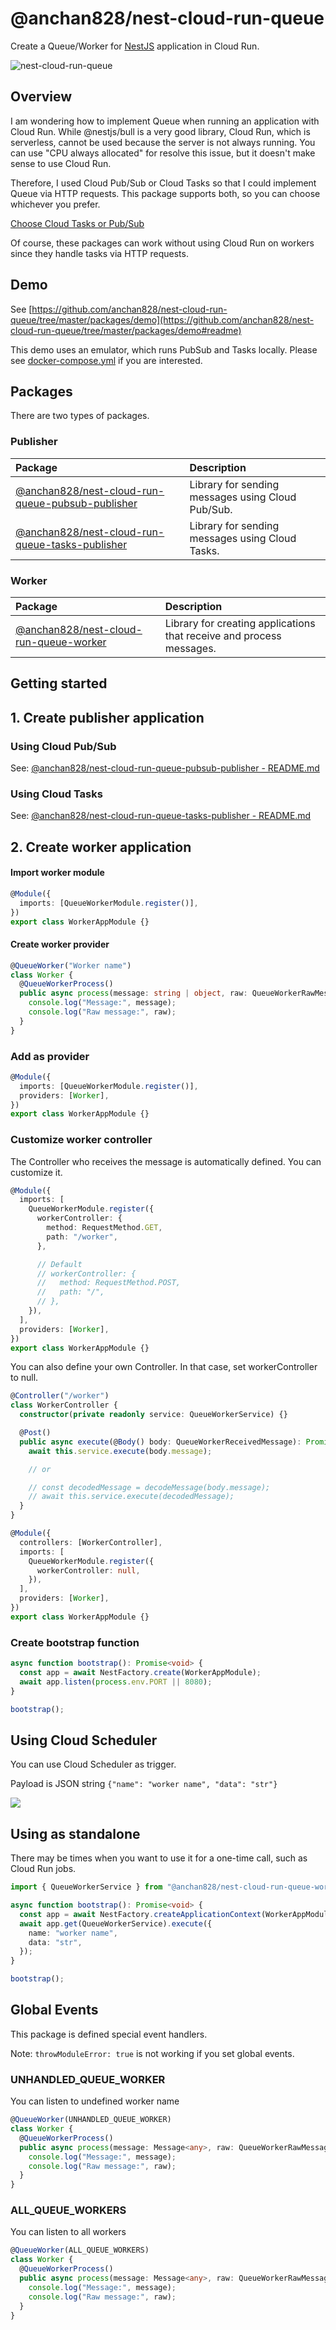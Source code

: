 # @anchan828/nest-cloud-run-queue

Create a Queue/Worker for [NestJS](https://nestjs.com/) application in Cloud Run.

![nest-cloud-run-queue](https://user-images.githubusercontent.com/694454/164212037-6afd1e3a-ab0f-4f61-b607-469826d04ffb.png)

## Overview

I am wondering how to implement Queue when running an application with Cloud Run. While @nestjs/bull is a very good library, Cloud Run, which is serverless, cannot be used because the server is not always running. You can use "CPU always allocated" for resolve this issue, but it doesn't make sense to use Cloud Run.

Therefore, I used Cloud Pub/Sub or Cloud Tasks so that I could implement Queue via HTTP requests. This package supports both, so you can choose whichever you prefer.

[Choose Cloud Tasks or Pub/Sub](https://cloud.google.com/tasks/docs/comp-pub-sub)

Of course, these packages can work without using Cloud Run on workers since they handle tasks via HTTP requests.

## Demo

See [https://github.com/anchan828/nest-cloud-run-queue/tree/master/packages/demo](https://github.com/anchan828/nest-cloud-run-queue/tree/master/packages/demo#readme)

This demo uses an emulator, which runs PubSub and Tasks locally. Please see [docker-compose.yml](https://github.com/anchan828/nest-cloud-run-queue/blob/master/docker-compose.yml) if you are interested.

## Packages

There are two types of packages.

### Publisher

| Package                                                                                                                            | Description                                       |
| :--------------------------------------------------------------------------------------------------------------------------------- | :------------------------------------------------ |
| [@anchan828/nest-cloud-run-queue-pubsub-publisher](https://www.npmjs.com/package/@anchan828/nest-cloud-run-queue-pubsub-publisher) | Library for sending messages using Cloud Pub/Sub. |
| [@anchan828/nest-cloud-run-queue-tasks-publisher](https://www.npmjs.com/package/@anchan828/nest-cloud-run-queue-tasks-publisher)   | Library for sending messages using Cloud Tasks.   |

### Worker

| Package                                                                                                        | Description                                                          |
| :------------------------------------------------------------------------------------------------------------- | :------------------------------------------------------------------- |
| [@anchan828/nest-cloud-run-queue-worker](https://www.npmjs.com/package/@anchan828/nest-cloud-run-queue-worker) | Library for creating applications that receive and process messages. |

## Getting started

## 1. Create publisher application

### Using Cloud Pub/Sub

See: [@anchan828/nest-cloud-run-queue-pubsub-publisher - README.md](https://github.com/anchan828/nest-cloud-run-queue/tree/master/packages/pubsub-publisher#readme)

### Using Cloud Tasks

See: [@anchan828/nest-cloud-run-queue-tasks-publisher - README.md](https://github.com/anchan828/nest-cloud-run-queue/tree/master/packages/tasks-publisher#readme)

## 2. Create worker application

#### Import worker module

```ts
@Module({
  imports: [QueueWorkerModule.register()],
})
export class WorkerAppModule {}
```

#### Create worker provider

```ts
@QueueWorker("Worker name")
class Worker {
  @QueueWorkerProcess()
  public async process(message: string | object, raw: QueueWorkerRawMessage): Promise<void> {
    console.log("Message:", message);
    console.log("Raw message:", raw);
  }
}
```

### Add as provider

```ts
@Module({
  imports: [QueueWorkerModule.register()],
  providers: [Worker],
})
export class WorkerAppModule {}
```

### Customize worker controller

The Controller who receives the message is automatically defined. You can customize it.

```ts
@Module({
  imports: [
    QueueWorkerModule.register({
      workerController: {
        method: RequestMethod.GET,
        path: "/worker",
      },

      // Default
      // workerController: {
      //   method: RequestMethod.POST,
      //   path: "/",
      // },
    }),
  ],
  providers: [Worker],
})
export class WorkerAppModule {}
```

You can also define your own Controller. In that case, set workerController to null.

```ts
@Controller("/worker")
class WorkerController {
  constructor(private readonly service: QueueWorkerService) {}

  @Post()
  public async execute(@Body() body: QueueWorkerReceivedMessage): Promise<void> {
    await this.service.execute(body.message);

    // or

    // const decodedMessage = decodeMessage(body.message);
    // await this.service.execute(decodedMessage);
  }
}

@Module({
  controllers: [WorkerController],
  imports: [
    QueueWorkerModule.register({
      workerController: null,
    }),
  ],
  providers: [Worker],
})
export class WorkerAppModule {}
```

### Create bootstrap function

```ts
async function bootstrap(): Promise<void> {
  const app = await NestFactory.create(WorkerAppModule);
  await app.listen(process.env.PORT || 8080);
}

bootstrap();
```

## Using Cloud Scheduler

You can use Cloud Scheduler as trigger.

Payload is JSON string `{"name": "worker name", "data": "str"}`

![](https://i.gyazo.com/a778c6a67eed6e525c38dd42378aa8bf.png)

## Using as standalone

There may be times when you want to use it for a one-time call, such as Cloud Run jobs.

```ts
import { QueueWorkerService } from "@anchan828/nest-cloud-run-queue-worker";

async function bootstrap(): Promise<void> {
  const app = await NestFactory.createApplicationContext(WorkerAppModule);
  await app.get(QueueWorkerService).execute({
    name: "worker name",
    data: "str",
  });
}

bootstrap();
```

## Global Events

This package is defined special event handlers.

Note: `throwModuleError: true` is not working if you set global events.

### UNHANDLED_QUEUE_WORKER

You can listen to undefined worker name

```typescript
@QueueWorker(UNHANDLED_QUEUE_WORKER)
class Worker {
  @QueueWorkerProcess()
  public async process(message: Message<any>, raw: QueueWorkerRawMessage): Promise<void> {
    console.log("Message:", message);
    console.log("Raw message:", raw);
  }
}
```

### ALL_QUEUE_WORKERS

You can listen to all workers

```typescript
@QueueWorker(ALL_QUEUE_WORKERS)
class Worker {
  @QueueWorkerProcess()
  public async process(message: Message<any>, raw: QueueWorkerRawMessage): Promise<void> {
    console.log("Message:", message);
    console.log("Raw message:", raw);
  }
}
```
